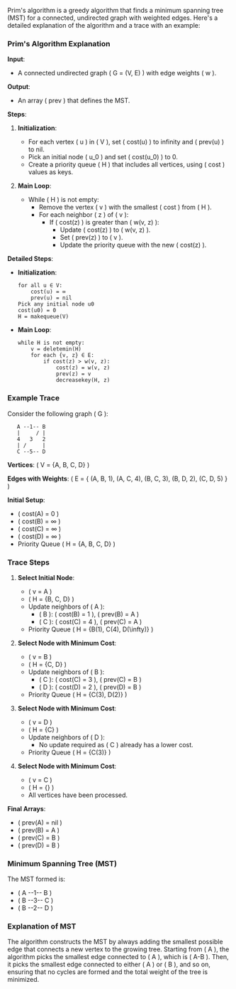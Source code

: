 Prim's algorithm is a greedy algorithm that finds a minimum spanning tree (MST) for a connected, undirected graph with weighted edges. Here's a detailed explanation of the algorithm and a trace with an example:

### Prim's Algorithm Explanation

**Input**:
- A connected undirected graph \( G = (V, E) \) with edge weights \( w \).

**Output**:
- An array \( prev \) that defines the MST.

**Steps**:

1. **Initialization**:
   - For each vertex \( u \) in \( V \), set \( cost(u) \) to infinity and \( prev(u) \) to nil.
   - Pick an initial node \( u_0 \) and set \( cost(u_0) \) to 0.
   - Create a priority queue \( H \) that includes all vertices, using \( cost \) values as keys.

2. **Main Loop**:
   - While \( H \) is not empty:
     - Remove the vertex \( v \) with the smallest \( cost \) from \( H \).
     - For each neighbor \( z \) of \( v \):
       - If \( cost(z) \) is greater than \( w(v, z) \):
         - Update \( cost(z) \) to \( w(v, z) \).
         - Set \( prev(z) \) to \( v \).
         - Update the priority queue with the new \( cost(z) \).

**Detailed Steps**:

- **Initialization**:
  ```plaintext
  for all u ∈ V:
      cost(u) = ∞
      prev(u) = nil
  Pick any initial node u0
  cost(u0) = 0
  H = makequeue(V)
  ```

- **Main Loop**:
  ```plaintext
  while H is not empty:
      v = deletemin(H)
      for each {v, z} ∈ E:
          if cost(z) > w(v, z):
              cost(z) = w(v, z)
              prev(z) = v
              decreasekey(H, z)
  ```

### Example Trace

Consider the following graph \( G \):

```
   A --1-- B
   |     / |
   4   3   2
   | /     |
   C --5-- D
```

**Vertices**: \( V = \{A, B, C, D\} \)

**Edges with Weights**: \( E = \{ (A, B, 1), (A, C, 4), (B, C, 3), (B, D, 2), (C, D, 5) \} \)

**Initial Setup**:
- \( cost(A) = 0 \)
- \( cost(B) = ∞ \)
- \( cost(C) = ∞ \)
- \( cost(D) = ∞ \)
- Priority Queue \( H = \{A, B, C, D\} \)

### Trace Steps

1. **Select Initial Node**:
   - \( v = A \)
   - \( H = \{B, C, D\} \)
   - Update neighbors of \( A \):
     - \( B \): \( cost(B) = 1 \), \( prev(B) = A \)
     - \( C \): \( cost(C) = 4 \), \( prev(C) = A \)
   - Priority Queue \( H = \{B(1), C(4), D(\infty)\} \)

2. **Select Node with Minimum Cost**:
   - \( v = B \)
   - \( H = \{C, D\} \)
   - Update neighbors of \( B \):
     - \( C \): \( cost(C) = 3 \), \( prev(C) = B \)
     - \( D \): \( cost(D) = 2 \), \( prev(D) = B \)
   - Priority Queue \( H = \{C(3), D(2)\} \)

3. **Select Node with Minimum Cost**:
   - \( v = D \)
   - \( H = \{C\} \)
   - Update neighbors of \( D \):
     - No update required as \( C \) already has a lower cost.
   - Priority Queue \( H = \{C(3)\} \)

4. **Select Node with Minimum Cost**:
   - \( v = C \)
   - \( H = \{\} \)
   - All vertices have been processed.

**Final Arrays**:
- \( prev(A) = nil \)
- \( prev(B) = A \)
- \( prev(C) = B \)
- \( prev(D) = B \)

### Minimum Spanning Tree (MST)
The MST formed is:
- \( A --1-- B \)
- \( B --3-- C \)
- \( B --2-- D \)

### Explanation of MST

The algorithm constructs the MST by always adding the smallest possible edge that connects a new vertex to the growing tree. Starting from \( A \), the algorithm picks the smallest edge connected to \( A \), which is \( A-B \). Then, it picks the smallest edge connected to either \( A \) or \( B \), and so on, ensuring that no cycles are formed and the total weight of the tree is minimized.
